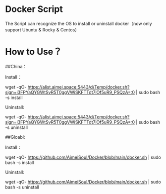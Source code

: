 # Docker Script
The Script can recognize the OS to install or uninstall docker（now only support Ubuntu & Rocky & Centos）

# How to Use？

##China：

Install：

wget -qO- https://alist.aimei.space:5443/d/Temp/docker.sh?sign=i3FPYaQYGWtSvR5T0ggVWiSKFTTdt7lOf5uR9_PSQzA=:0 | sudo bash -s install

Uninstall:

wget -qO- https://alist.aimei.space:5443/d/Temp/docker.sh?sign=i3FPYaQYGWtSvR5T0ggVWiSKFTTdt7lOf5uR9_PSQzA=:0 | sudo bash -s uninstall

##Gloabl:

Install：

wget -qO- https://github.com/AimeiSoul/Docker/blob/main/docker.sh | sudo bash -s install

Uninstall:

wget -qO- https://github.com/AimeiSoul/Docker/blob/main/docker.sh | sudo bash -s uninstall
